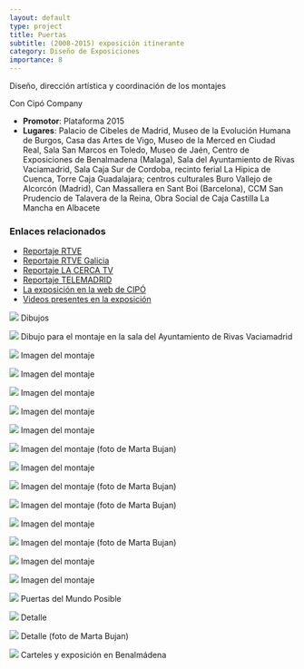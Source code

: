 ```yaml
---
layout: default
type: project
title: Puertas
subtitle: (2008-2015) exposición itinerante
category: Diseño de Exposiciones
importance: 8
---
```


Diseño, dirección artística y coordinación de los montajes

Con Cipó Company

- **Promotor**: Plataforma 2015
- **Lugares**: Palacio de Cibeles de Madrid, Museo de la Evolución Humana de Burgos, Casa das Artes de Vigo, Museo de la Merced en Ciudad Real, Sala San Marcos en Toledo, Museo de Jaén, Centro de Exposiciones de Benalmadena (Malaga), Sala del Ayuntamiento de Rivas Vaciamadrid, Sala Caja Sur de Cordoba, recinto ferial La Hipica de Cuenca, Torre Caja Guadalajara; centros culturales Buro Vallejo de Alcorcón (Madrid), Can Massallera en Sant Boi (Barcelona), CCM San Prudencio de Talavera de la Reina, Obra Social de Caja Castilla La Mancha en Albacete

### Enlaces relacionados

- [Reportaje RTVE](http://www.youtube.com/watch?v=QR98F_-2M3Y)
- [Reportaje RTVE Galicia](http://www.youtube.com/watch?v=JzLXxRpxEjU)
- [Reportaje LA CERCA TV](http://www.youtube.com/watch?v=ZAmGgQoVeHo)
- [Reportaje TELEMADRID](http://www.youtube.com/watch?v=CLNLLw6hqGc&feature=fvst)
- [La exposición en la web de CIPÓ](http://cipocompany.com/portfolios/puertas/)
- [Videos presentes en la exposición](http://www.dailymotion.com/playlist/x1euz2_exea_videos-de-la-exposicion-puertas/1#video=xet8ue)

![](01.jpg)
Dibujos

![](02.jpg)
Dibujo para el montaje en la sala del Ayuntamiento de Rivas Vaciamadrid

![](03.jpg)
Imagen del montaje

![](04.jpg)
Imagen del montaje

![](05.jpg)
Imagen del montaje

![](06.jpg)
Imagen del montaje

![](07.jpg)
Imagen del montaje

![](08.jpg)
Imagen del montaje (foto de Marta Bujan)

![](09.jpg)
Imagen del montaje

![](10.jpg)
Imagen del montaje (foto de Marta Bujan)

![](11.jpg)
Imagen del montaje (foto de Marta Bujan)

![](12.jpg)
Imagen del montaje

![](13.jpg)
Imagen del montaje (foto de Marta Bujan)

![](14.jpg)
Imagen del montaje

![](15.jpg)
Imagen del montaje

![](16.jpg)
Puertas del Mundo Posible

![](17.jpg)
Detalle

![](18.jpg)
Detalle (foto de Marta Bujan)

![](19.jpg)
Carteles y exposición en Benalmádena
